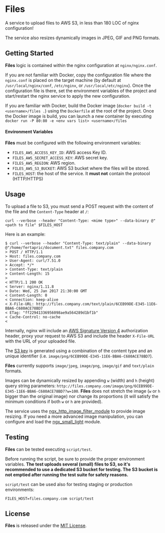 # Files

A service to upload files to AWS S3, in less than 180 LOC of nginx configuration!

The service also resizes dynamically images in JPEG, GIF and PNG formats.

## Getting Started

**Files** logic is contained within the nginx configuration at `nginx/nginx.conf`.

If you are not familiar with Docker, copy the configuration file where the `nginx.conf` is placed on the target machine (by default at `/usr/local/nginx/conf`, `/etc/nginx`, or `/usr/local/etc/nginx`). Once the configuration file is there, set the environment variables of the project and start/restart the nginx service to apply the new configuration.

If you are familiar with Docker, build the Docker image (`docker build -t <username>/files .`) using the `Dockerfile` at the root of the project. Once the Docker image is build, you can launch a new container by executing `docker run -P 80:80 -e <env vars list> <username>/files`

#### Environment Variables

**Files** must be configured with the following environment variables:

* `FILES_AWS_ACCESS_KEY_ID`: AWS access Key ID.
* `FILES_AWS_SECRET_ACCESS_KEY`: AWS secret key.
* `FILES_AWS_REGION`: AWS region.
* `FILES_AWS_S3_BUCKET`: AWS S3 bucket where the files will be stored.
* `FILES_HOST`: the host of the service. It **must not** contain the protocol (HTTP/HTTPS)

## Usage

To upload a file to S3, you must send a POST request with the content of the file and the `Content-Type` header at `/`:

```
curl --verbose --header "Content-Type: <mime type>" --data-binary @"<path to file" $FILES_HOST
```

Here is an example:

```
$ curl --verbose --header "Content-Type: text/plain" --data-binary @"/home/fertapric/document.txt" files.company.com
> POST / HTTP/1.1
> Host: files.company.com
> User-Agent: curl/7.51.0
> Accept: */*
> Content-Type: text/plain
> Content-Length: 15
>
< HTTP/1.1 200 OK
< Server: nginx/1.11.8
< Date: Wed, 25 Jan 2017 21:30:00 GMT
< Content-Length: 0
< Connection: keep-alive
< X-File-URL: http://files.company.com/text/plain/6CEB99DE-E345-11E6-BBA6-C680ACE78BD7
< ETag: "ff22941336956098ae9a564289d1bf1b"
< Cache-Control: no-cache
<
```

Internally, nginx will include an [AWS Signature Version 4](http://docs.aws.amazon.com/AmazonS3/latest/API/sig-v4-header-based-auth.html) authorization header, proxy your request to AWS S3 and include the header `X-File-URL` with the URL of your uploaded file.

The [S3 key](http://docs.aws.amazon.com/AmazonS3/latest/dev/UsingMetadata.html) is generated using a combination of the content type and an unique identifier (i.e. `image/png/6CEB99DE-E345-11E6-BBA6-C680ACE78BD7`).

**Files** currently supports `image/jpeg`, `image/png`, `image/gif` and `text/plain` formats.

Images can be dynamically resized by appending `w` (width) and `h` (height) query string parameters: `http://files.company.com/image/png/6CEB99DE-E345-11E6-BBA6-C680ACE78BD7?w=100`. **Files** does not stretch the image (`w` or `h` bigger than the original image) nor change its proportions (it will satisfy the minimum conditions if both `w` or `h` are provided).

The service uses the [ngx_http_image_filter_module](http://nginx.org/en/docs/http/ngx_http_image_filter_module.html) to provide image resizing. If you need a more advanced image manipulation, you can configure and load the [ngx_small_light](https://github.com/cubicdaiya/ngx_small_light) module.

## Testing

**Files** can be tested executing `script/test`.

Before running the script, be sure to provide the proper environment variables. **The test uploads several (small) files to S3, so it's recommended to use a dedicated S3 bucket for testing. The S3 bucket is not emptied after running the test suite for safety reasons.**

`script/test` can be used also for testing staging or production environments:

```
FILES_HOST=files.company.com script/test
```

## License

**Files** is released under the [MIT License](http://www.opensource.org/licenses/MIT).
